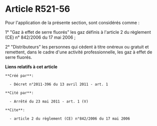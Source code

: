 # Article R521-56

Pour l'application de la présente section, sont considérés comme :

1° "Gaz à effet de serre fluorés” les gaz définis à l'article 2 du règlement (CE) n° 842/2006 du 17 mai 2006 ;

2° "Distributeurs” les personnes qui cèdent à titre onéreux ou gratuit et remettent, dans le cadre d'une activité
professionnelle, les gaz à effet de serre fluorés.

**Liens relatifs à cet article**

	**Créé par**:

	  - Décret n°2011-396 du 13 avril 2011 - art. 1

	**Cité par**:

	  - Arrêté du 23 mai 2011 - art. 1 (V)

	**Cite**:

	  - article 2 du règlement (CE) n°842/2006 du 17 mai 2006
